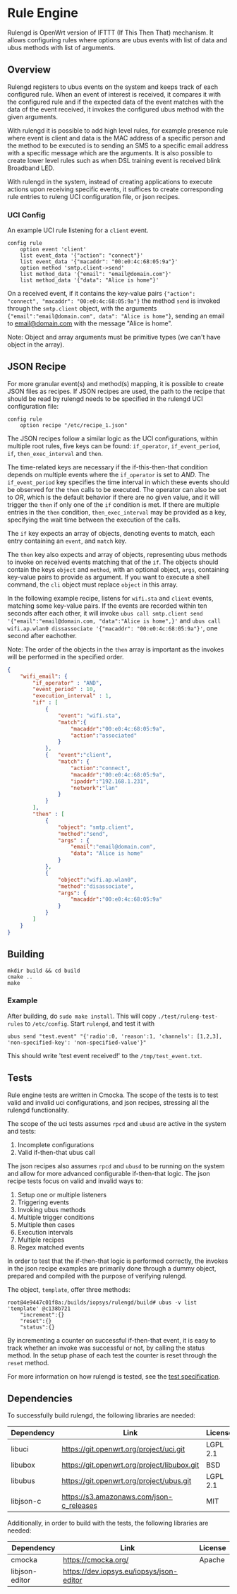 # Rule Engine

Rulengd is OpenWrt version of IFTTT (If This Then That) mechanism. It allows
configuring rules where options are ubus events with list of data and ubus
methods with list of arguments.

## Overview
Rulengd registers to ubus events on the system and keeps track of each
configured rule. When an event of interest is received, it compares it with the
configured rule and if the expected data of the event matches with the data of
the event received, it invokes the configured ubus method with the given
arguments.

With rulengd it is possible to add high level rules, for example presence rule
where event is client and data is the MAC address of a specific person and the
method to be executed is to sending an SMS to a specific email address with a
specific message which are the arguments. It is also possible to create lower
level rules such as when DSL training event is received blink Broadband LED.

With rulengd in the system, instead of creating applications to execute actions
upon receiving specific events, it suffices to create corresponding rule entries
to ruleng UCI configuration file, or json recipes.


### UCI Config
An example UCI rule listening for a `client` event.

```
config rule
    option event 'client'
    list event_data '{"action": "connect"}'
    list event_data '{"macaddr": "00:e0:4c:68:05:9a"}'
    option method 'smtp.client->send'
    list method_data '{"email": "email@domain.com"}'
    list method_data '{"data": "Alice is home"}'
```
On a received event, if it contains the key-value pairs
`{"action": "connect", "macaddr": "00:e0:4c:68:05:9a"}` the method `send` is
invoked through the `smtp.client` object, with the arguments
`{"email":"email@domain.com", data": "Alice is home"}`, sending an email to
email@domain.com with the message "Alice is home".

Note: Object and array arguments must be primitive types (we can't have object
in the array).

## JSON Recipe

For more granular event(s) and method(s) mapping, it is possible to create JSON
files as recipes. If JSON recipes are used, the path to the recipe that should
be read by rulengd needs to be specified in the rulengd UCI configuration file:

```
config rule
    option recipe "/etc/recipe_1.json"
```
The JSON recipes follow a similar logic as the UCI configurations, within multiple
root rules, five keys can be found: `if_operator`, `if_event_period`, `if`,
`then_exec_interval` and `then`.

The time-related keys are necessary if the if-this-then-that condition depends on
multiple events where the `if_operator` is set to *AND*. The `if_event_period` key
specifies the time interval in which these events should be observed for the `then`
calls to be executed. The operator can also be set to *OR*, which is the default
behavior if there are no given value, and it will trigger the `then` if only one of
the `if` condition is met. If there are multiple entries in the `then` condition,
`then_exec_interval` may be provided as a key, specifying the wait time between
the execution of the calls.

The `if` key expects an array of objects, denoting events to match, each entry
containing an `event`, and `match` key.

The `then` key also expects and array of objects, representing ubus methods to
invoke on received events matching that of the `if`. The objects should contain
the keys `object` and `method`, with an optional object, `args`, containing
key-value pairs to provide as argument. If you want to execute a shell command, the
`cli` object must replace `object` in this array.


In the following example recipe, listens for `wifi.sta` and `client` events,
matching some key-value pairs. If the events are recorded within ten seconds
after each other, it will invoke
`ubus call smtp.client send '{"email":"email@domain.com, "data":"Alice is home",}'`
and `ubus call wifi.ap.wlan0 dissassociate '{"macaddr": "00:e0:4c:68:05:9a"}'`,
one second after eachother.

Note: The order of the objects in the `then` array is important as the invokes
will be performed in the specified order.

```JSON
{
    "wifi_email": {
        "if_operator" : "AND",
        "event_period" : 10,
        "execution_interval" : 1,
        "if" : [
            {
                "event": "wifi.sta",
                "match":{
                    "macaddr":"00:e0:4c:68:05:9a",
                    "action":"associated"
                }
            },
            {   "event":"client",
                "match": {
                    "action":"connect",
                    "macaddr":"00:e0:4c:68:05:9a",
                    "ipaddr":"192.168.1.231",
                    "network":"lan"
                }
            }
        ],
        "then" : [
            {
                "object": "smtp.client",
                "method":"send",
                "args" : {
                    "email":"email@domain.com",
                    "data": "Alice is home"
                }
            },
            {
                "object":"wifi.ap.wlan0",
                "method":"disassociate",
                "args": {
                    "macaddr":"00:e0:4c:68:05:9a"
                }
            }
        ]
    }
}
```


## Building

```
mkdir build && cd build
cmake ..
make
```
### Example

After building, do ```sudo make install```. This will copy
```./test/ruleng-test-rules``` to ```/etc/config```. Start ```rulengd```, and
test it with

```
ubus send "test.event" "{'radio':0, 'reason':1, 'channels': [1,2,3], 'non-specified-key': 'non-specified-value'}"
```

This should write 'test event received!' to the ```/tmp/test_event.txt```.

## Tests

Rule engine tests are written in Cmocka. The scope of the tests is to test valid
and invalid uci configurations, and json recipes, stressing all the rulengd
functionality.

The scope of the uci tests assumes `rpcd` and `ubusd` are active in the system
and tests:
1. Incomplete configurations
2. Valid if-then-that ubus call

The json recipes also assumes `rpcd` and `ubusd` to be running on the system and
allow for more advanced configurable if-then-that logic. The json recipe tests
focus on valid and invalid ways to:

1. Setup one or multiple listeners
2. Triggering events
3. Invoking ubus methods
4. Multiple trigger conditions
5. Multiple then cases
6. Execution intervals
7. Multiple recipes
8. Regex matched events

In order to test that the if-then-that logic is performed correctly, the invokes
in the json recipe examples are primarily done through a dummy object, prepared
and compiled with the purpose of verifying rulengd.

The object, `template`, offer three methods:

```
root@4e9447c01f8a:/builds/iopsys/rulengd/build# ubus -v list
'template' @c138b721
	"increment":{}
	"reset":{}
	"status":{}
```

By incrementing a counter on successful if-then-that event, it is easy to track
whether an invoke was successful or not, by calling the status method. In the
setup phase of each test the counter is reset through the `reset` method.

For more information on how rulengd is tested, see the
[test specification](#./docs/testspec.md).

## Dependencies

To successfully build rulengd, the following libraries are needed:

| Dependency		| Link																| License		|
| ----------------- | ----------------------------------------------------------------- | ------------- |
| libuci			| https://git.openwrt.org/project/uci.git						 	| LGPL 2.1		|
| libubox			| https://git.openwrt.org/project/libubox.git					 	| BSD			|
| libubus			| https://git.openwrt.org/project/ubus.git						 	| LGPL 2.1		|
| libjson-c			| https://s3.amazonaws.com/json-c_releases						 	| MIT			|

Additionally, in order to build with the tests, the following libraries are needed:

| Dependency  				| Link                                       				| License       |
| ------------------------- | --------------------------------------------------------- | ------------- |
| cmocka                 	| https://cmocka.org/                                    	| Apache		|
| libjson-editor			| https://dev.iopsys.eu/iopsys/json-editor   				| 	            |
